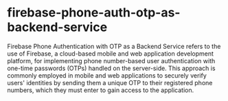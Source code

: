 # firebase-phone-auth-otp-as-backend-service

Firebase Phone Authentication with OTP as a Backend Service refers to the use of Firebase, a cloud-based mobile and web application development platform, for implementing phone number-based user authentication with one-time passwords (OTPs) handled on the server-side. This approach is commonly employed in mobile and web applications to securely verify users' identities by sending them a unique OTP to their registered phone numbers, which they must enter to gain access to the application.

